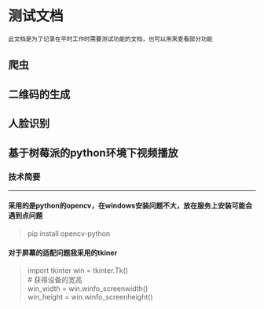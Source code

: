 # 测试文档
    此文档是为了记录在平时工作时需要测试功能的文档，也可以用来查看部分功能
## 爬虫
## 二维码的生成
## 人脸识别
## 基于树莓派的python环境下视频播放
### 技术简要<hr/>
#### 采用的是python的opencv，在windows安装问题不大，放在服务上安装可能会遇到点问题<br/>
>pip install opencv-python<br/>
#### 对于屏幕的适配问题我采用的tkiner
>import tkinter
    win = tkinter.Tk()<br/>
    # 获得设备的宽高<br/>
    win_width = win.winfo_screenwidth()<br/>
    win_height = win.winfo_screenheight()<br/>
